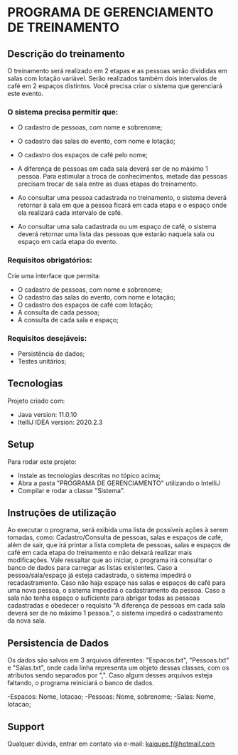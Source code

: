 # PROGRAMA DE GERENCIAMENTO DE TREINAMENTO

## Descrição do treinamento
O treinamento será realizado em 2 etapas e as pessoas serão divididas em salas com lotação variável. 
Serão realizados também dois intervalos de café em 2 espaços distintos. 
Você precisa criar o sistema que gerenciará este evento.

### O sistema precisa permitir que:
- O cadastro de pessoas, com nome e sobrenome;
- O cadastro das salas do evento, com nome e lotação;
- O cadastro dos espaços de café pelo nome;

- A diferença de pessoas em cada sala deverá ser de no máximo 1 pessoa. Para estimular a troca de conhecimentos, metade das pessoas precisam trocar de sala entre as duas etapas do treinamento.
- Ao consultar uma pessoa cadastrada no treinamento, o sistema deverá retornar à sala em que a pessoa ficará em cada etapa e o espaço onde ela realizará cada intervalo de café.
- Ao consultar uma sala cadastrada ou um espaço de café, o sistema deverá retornar uma lista das pessoas que estarão naquela sala ou espaço em cada etapa do evento.

### Requisitos obrigatórios:
Crie uma interface que permita: 
- O cadastro de pessoas, com nome e sobrenome;
- O cadastro das salas do evento, com nome e lotação;
- O cadastro dos espaços de café com lotação;
- A consulta de cada pessoa;
- A consulta de cada sala e espaço;

### Requisitos desejáveis:
- Persistência de dados;
- Testes unitários;
	
## Tecnologias
Projeto criado com:
* Java version: 11.0.10
* ItelliJ IDEA version: 2020.2.3
	
## Setup
Para rodar este projeto:
- Instale as tecnologias descritas no tópico acima;
- Abra a pasta "PROGRAMA DE GERENCIAMENTO" utilizando o IntelliJ
- Compilar e rodar a classe "Sistema".

## Instruções de utilização
Ao executar o programa, será exibida uma lista de possíveis ações à serem tomadas, como: Cadastro/Consulta de pessoas, salas e espaços de café, além de sair, que irá printar a lista completa de pessoas, salas e espaços de café em cada etapa do treinamento e não deixará realizar mais modificações.
Vale ressaltar que ao iniciar, o programa irá consultar o banco de dados para carregar as listas existentes.
Caso a pessoa/sala/espaço já esteja cadastrada, o sistema impedirá o recadastramento.
Caso não haja espaço nas salas e espaços de café para uma nova pessoa, o sistema impedirá o cadastramento da pessoa.
Caso a sala não tenha espaço o suficiente para abrigar todas as pessoas cadastradas e obedecer o requisito "A diferença de pessoas em cada sala deverá ser de no máximo 1 pessoa.", o sistema impedirá o cadastramento da nova sala.

## Persistencia de Dados
Os dados são salvos em 3 arquivos diferentes: "Espacos.txt", "Pessoas.txt" e "Salas.txt", onde cada linha representa um objeto dessas classes, com os atributos sendo separados por ",". Caso algum desses arquivos esteja faltando, o programa reiniciará o banco de dados.

-Espacos: Nome, lotacao;
-Pessoas: Nome, sobrenome;
-Salas: Nome, lotacao;

## Support
Qualquer dúvida, entrar em contato via e-mail: kaiquee.f@hotmail.com
